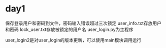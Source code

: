 # day1
保存登录用户和密码到文件，密码输入错误超过三次锁定
user_info.txt存放用户和密码
lock_user.txt存放被锁定的用户名
user_login.py为主程序



user_login2是对user_login的版本更新，可以使用main模块调用运行
